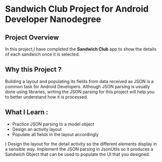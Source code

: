 # Sandwich Club Project for Android Developer Nanodegree

## Project Overview
In this project,I have completed the **Sandwich Club** app to
show the details of each sandwich once it is selected.

## Why this Project ?

Building a layout and populating its fields from data received as JSON
is a common task for Android Developers. Although JSON parsing is usually
done using libraries, writing the JSON parsing for  this project will
help you to better understand how it is processed.

## What I Learn :
- Practice JSON parsing to a model object
- Design an activity layout
- Populate all fields in the layout accordingly

[//]: <## How Do I Complete this Project?>
[//]: <(Download the [Sandwich Club app starter code.](https://github.com/udacity/sandwich-club-starter-code)>
)
Design the layout for the detail activity so the different elements
display in a sensible way. Implement the JSON parsing in JsonUtils so it
produces a Sandwich Object that can be used to populate the UI that you designed.
